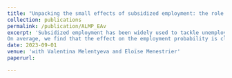 ```yaml
---
title: "Unpacking the small effects of subsidized employment: the role of gender and parenthood"
collection: publications
permalink: /publication/ALMP_EAv
excerpt: 'Subsidized employment has been widely used to tackle unemployment. Nevertheless, our understanding of the gender-specific effects of these policies is limited. In this study, we assess the impact of a subsidized employment program in France. We apply a dynamic difference-in-differences approach. Older non-participating cohorts serve as a control group. 
On average, we find that the effect on the employment probability is close to zero and only marginally significant. This hides significant disparities across genders. For men, the effects are significant and positive on all outcomes. In contrast, for women, the program fails to enhance the likelihood of employment. We identify two reasons for such discrepancies. First, women are more likely to have children during the program, rendering the program almost detrimental to them. Additionally, we observe gender-based sorting into different job types at the start of subsidized employment. Men typically secure cognitive tasks in public administration or industry. Women tend to occupy routine non-cognitive roles in health and social services. Our results have important policy implications for both future policy evaluations and policy designs.'
date: 2023-09-01
venue: 'with Valentina Melentyeva and Eloïse Menestrier'
paperurl: 

---
```


